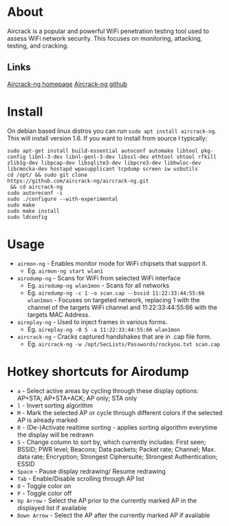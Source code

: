 # About
Aircrack is a popular and powerful WiFi penetration testing tool used to assess WiFi network security. This focuses on monitoring, attacking, testing, and cracking.
## Links
[Aircrack-ng homepage](https://www.aircrack-ng.org/)
[Aircrack-ng github](https://github.com/aircrack-ng/aircrack-ng)
# Install
On debian based linux distros you can run `sudo apt install aircrack-ng`. This will install version 1.6. If you want to install from source I typically:
```
sudo apt-get install build-essential autoconf automake libtool pkg-config libnl-3-dev libnl-genl-3-dev libssl-dev ethtool shtool rfkill zlib1g-dev libpcap-dev libsqlite3-dev libpcre3-dev libhwloc-dev libcmocka-dev hostapd wpasupplicant tcpdump screen iw usbutils
cd /opt/ && sudo git clone 
https://github.com/aircrack-ng/aircrack-ng.git
 && cd aircrack-ng
sudo autoreconf -i
sudo ./configure --with-experimental
sudo make
sudo make install
sudo ldconfig
```
# Usage
- `airmon-ng` - Enables monitor mode for WiFi chipsets that support it.
    - Eg. `airmon-ng start wlan1`
- `airodump-ng` - Scans for WiFi from selected WiFi interface
    - Eg. `airodump-ng wlan1mon` - Scans for all networks
    - Eg. `airodump-ng -c 1 -o scan.cap --bssid 11:22:33:44:55:66 wlan1mon` - Focuses on targeted network, replacing 1 with the channel of the targets WiFi channel and 11:22:33:44:55:66 with the targets MAC Address.
- `aireplay-ng` - Used to inject frames in various forms.
    - Eg. `aireplay-ng -0 5 -a 11:22:33:44:55:66 wlan1mon`
- `aircrack-ng` - Cracks captured handshakes that are in .cap file form.
    - Eg. `aircrack-ng -w /opt/SecLists/Passwords/rockyou.txt scan.cap`
# Hotkey shortcuts for Airodump
- `a` - Select active areas by cycling through these display options: AP+STA; AP+STA+ACK; AP only; STA only
- `l` - Invert sorting algorithm
- `M` - Mark the selected AP or cycle through different colors if the selected AP is already marked
- `R` - (De-)Activate realtime sorting - applies sorting algorithm everytime the display will be redrawn
- `S` - Change column to sort by, which currently includes: First seen; BSSID; PWR level; Beacons; Data packets; Packet rate; Channel; Max. data rate; Encryption; Strongest Ciphersuite; Strongest Authentication; ESSID
- `Space` - Pause display redrawing/ Resume redrawing
- `Tab` - Enable/Disable scrolling through AP list
- `O` - Toggle color on
- `P` - Toggle color off
- `Up Arrow` - Select the AP prior to the currently marked AP in the displayed list if available
- `Down Arrow` - Select the AP after the currently marked AP if available